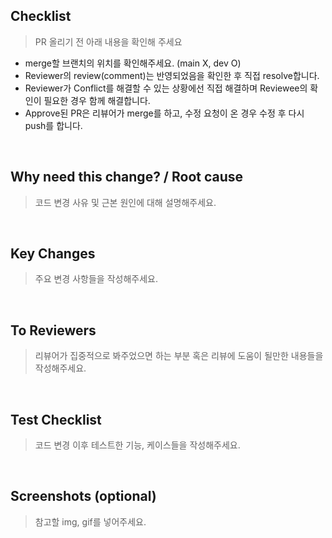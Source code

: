 ## Checklist

> PR 올리기 전 아래 내용을 확인해 주세요

- merge할 브랜치의 위치를 확인해주세요. (main X, dev O)
- Reviewer의 review(comment)는 반영되었음을 확인한 후 직접 resolve합니다.
- Reviewer가 Conflict를 해결할 수 있는 상황에선 직접 해결하며 Reviewee의 확인이 필요한 경우 함께 해결합니다.
- Approve된 PR은 리뷰어가 merge를 하고, 수정 요청이 온 경우 수정 후 다시 push를 합니다.

<br>

## Why need this change? / Root cause

> 코드 변경 사유 및 근본 원인에 대해 설명해주세요.

<br>

## Key Changes

> 주요 변경 사항들을 작성해주세요.

<br>

## To Reviewers

> 리뷰어가 집중적으로 봐주었으면 하는 부분 혹은 리뷰에 도움이 될만한 내용들을 작성해주세요.

<br>

## Test Checklist

> 코드 변경 이후 테스트한 기능, 케이스들을 작성해주세요.

<br>

## Screenshots (optional)

> 참고할 img, gif를 넣어주세요.
